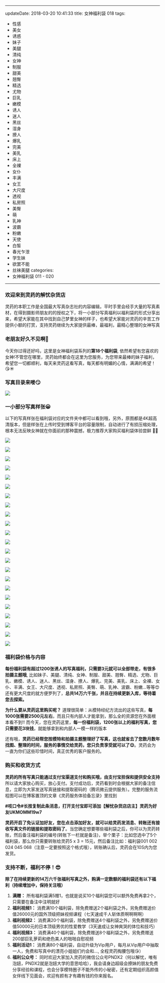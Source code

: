 
---
updateDate: 2018-03-20 10:41:33
title: 女神福利袋 018
tags:
- 性感
- 美女
- 诱惑
- 妹子
- 美腿
- 清纯
- 女神
- 制服
- 甜美
- 翘臀
- 精选
- 尤物
- 巨乳
- 嫩模
- 诱人
- 迷人
- 黑丝
- 湿身
- 撩人
- 爆乳
- 完美
- 美乳
- 床上
- 全裸
- 女仆
- 丰满
- 女王
- 大尺度
- 透视
- 私房照
- 美臀
- 萌
- 乳神
- 波霸
- 粉嫩
- 天使
- 白皙
- 春光乍泄
- 学生妹
- 欲罢不能
- 丝袜美腿
categories:
- 女神福利袋 011 - 020
---
### 欢迎来到灵药的解忧杂货店
灵药的本职工作是全国最大写真杂志社的内容编辑，平时手里会经手大量的写真素材，在得到摄影师朋友的的授权之下，将一小部分写真福利以福利袋的形式分享出来，希望大家能在其中找到自己梦里女神的样子，也希望大家能对灵药的辛苦工作提供小额的打赏，支持灵药继续为大家提供最棒，最福利，最精心整理的女神写真


### 老朋友好久不见啊👋
今天你过得还好吗，这里是女神福利袋系列的**第18个福利袋**, 依然希望有您喜欢的女神!不管您在哪里，灵药始终都会在这里为您服务，为您带来最棒的妹子福利，希望您一切都顺利，每天来灵药这看写真，每天都有明媚的心情，满满的希望！😘☀️

### 写真目录来喽😏
![](https://airsulg-1256232857.cossh.myqcloud.com/福利袋/%E7%A6%8F%E5%88%A9%E8%A2%8B%2018.png)

### 一小部分写真样张😀
以下的写真样张在福利袋对应的文件夹中都可以看到哦，另外，原图都是4K超高清版本，但是样张在上传时受到博客平台的容量限制，自动进行了有损压缩处理，根本无法反映女神就在你面前的那种震撼，极力推荐大家购买福利袋体验尝鲜 👍🏻

![](https://airsulg-1256232857.cossh.myqcloud.com/福利袋非压缩内容/%E6%A0%B7%E5%BC%A02-12.jpg)

![](https://airsulg-1256232857.cossh.myqcloud.com/福利袋非压缩内容/%E6%A0%B7%E5%BC%A03-11.jpg)

![](https://airsulg-1256232857.cossh.myqcloud.com/福利袋非压缩内容/%E6%A0%B7%E5%BC%A04-10.jpg)

![](https://airsulg-1256232857.cossh.myqcloud.com/福利袋非压缩内容/%E6%A0%B7%E5%BC%A05-12.jpg)

![](https://airsulg-1256232857.cossh.myqcloud.com/福利袋非压缩内容/%E6%A0%B7%E5%BC%A06-10.jpg)

![](https://airsulg-1256232857.cossh.myqcloud.com/福利袋非压缩内容/%E6%A0%B7%E5%BC%A07-10.jpg)

![](https://airsulg-1256232857.cossh.myqcloud.com/福利袋非压缩内容/%E6%A0%B7%E5%BC%A08-10.jpg)

![](https://airsulg-1256232857.cossh.myqcloud.com/福利袋非压缩内容/%E6%A0%B7%E5%BC%A09-11.jpg)

![](https://airsulg-1256232857.cossh.myqcloud.com/福利袋非压缩内容/%E6%A0%B7%E5%BC%A010-10.jpg)

![](https://airsulg-1256232857.cossh.myqcloud.com/福利袋非压缩内容/%E6%A0%B7%E5%BC%A011-8.jpg)

![](https://airsulg-1256232857.cossh.myqcloud.com/福利袋非压缩内容/%E6%A0%B7%E5%BC%A012-7.jpg)

![](https://airsulg-1256232857.cossh.myqcloud.com/福利袋非压缩内容/%E6%A0%B7%E5%BC%A013-10.jpg)

![](https://airsulg-1256232857.cossh.myqcloud.com/福利袋非压缩内容/%E6%A0%B7%E5%BC%A014-8.jpg)

![](https://airsulg-1256232857.cossh.myqcloud.com/福利袋非压缩内容/%E6%A0%B7%E5%BC%A016-7.jpg)

![](https://airsulg-1256232857.cossh.myqcloud.com/福利袋非压缩内容/%E6%A0%B7%E5%BC%A017-6.jpg)

![](https://airsulg-1256232857.cossh.myqcloud.com/福利袋非压缩内容/%E6%A0%B7%E5%BC%A018-6.jpg)

![](https://airsulg-1256232857.cossh.myqcloud.com/福利袋非压缩内容/%E6%A0%B7%E5%BC%A019-6.jpg)

![](https://airsulg-1256232857.cossh.myqcloud.com/福利袋非压缩内容/%E6%A0%B7%E5%BC%A021-6.jpg)

![](https://airsulg-1256232857.cossh.myqcloud.com/福利袋非压缩内容/%E6%A0%B7%E5%BC%A022-6.jpg)

![](https://airsulg-1256232857.cossh.myqcloud.com/福利袋非压缩内容/%E6%A0%B7%E5%BC%A023-5.jpg)

![](https://airsulg-1256232857.cossh.myqcloud.com/福利袋非压缩内容/%E6%A0%B7%E5%BC%A024-5.jpg)

![](https://airsulg-1256232857.cossh.myqcloud.com/福利袋非压缩内容/%E6%A0%B7%E5%BC%A025-7.jpg)

![](https://airsulg-1256232857.cossh.myqcloud.com/福利袋非压缩内容/%E6%A0%B7%E5%BC%A027-7.jpg)




### 福利袋价格与内容
**每份福利袋有超过1200张诱人的写真福利，只需要3元就可以全部带走，有很多拍摄主题哦**, 比如妹子、美腿、清纯、女神、制服、甜美、翘臀、精选、尤物、巨乳、嫩模、诱人、迷人、黑丝、湿身、撩人、爆乳、完美、美乳、床上、全裸、女仆、丰满、女王、大尺度、透视、私房照、美臀、萌、乳神、波霸、粉嫩...等等😍 还有更大尺度的就方便罗列了，**总共14万六千张，并且在持续更新入库，等待着您去探索。**

**为什么要从灵药这里购买呢？** 道理很简单：从模特经纪方流出的这些写真，**每1000张需要2500元左右**，而且只有内部人才能拿到，那么全的资源您在外面根本看不到!! 而今天，您在灵药这里，**每一份福利袋，1200张以上的福利写真，您只需要花3块钱**，就能够拿到和内部人一模一样的版本

还有哦，**灵药已经帮您按模特和拍摄主题整理好了写真，这也就省去了您数月数年找图、整理的时间，服务的事情交给灵药，您只负责享受就可以了😌**。灵药会为一直为你们这些珍惜时间，真正优秀的客户服务的。

### 购买和收货方式
**灵药的所有写真只能通过支付宝渠道支付和购买哦，由支付宝担保和提供安全支持** 所以请大家放心购买，放心支付。支付成功后，灵药看到时会根据大家的备注信息，立即为大家发送写真链接和提取密码的（腾讯微云提供服务）。完整的服务流程图可以在博客置顶的文章《灵药服务体验备忘录》里找到

**#吱口令#长按复制此条消息，打开支付宝即可添加【解忧杂货店店主】灵药为好友UKMOMM19w7**

**灵药开启了免认证加好友，您在点击添加好友，就可以给灵药发消息、转账还有接收写真文件的链接和提取密码了**。当您确定想要哪些福利袋之后，你可以为灵药转账，然后备注福利袋的编号(转账下一栏就是备注)，举个栗子：比如您选中了5个福利袋，那么你只需要转账给灵药5 x 3 = 15元，然后备注比如：福利袋001 002 024 045 068（注意一定要按照这个格式哦），转账确认后，灵药会在10S内为您发货。

### 支持不断，福利不停！😎
**除了在持续更新的14万六千张福利写真之外，购满一定数额的福利袋还有以下福利（持续增加中，保持关注哦）**
1. **满赠：** 所有福利袋满5赠1，也就是说买10个福利袋您可以额外免费再拿2个，只需要在备注中注明就好
2. **福利视频1：** 消费满10个福利袋，除免费赠送2个福利袋之外，另免费赠送价值26000元的国外顶级把妹视频课程（七天速成千人斩体质啊啊啊啊）
3. **福利视频2：** 消费满20个福利袋，除免费赠送4个福利袋之外，另免费赠送价值50000元的日本顶级男优的性爱教学（3天速成让女神爽哭的体位和技巧）
4. **福利视频3：** 消费满40个福利袋，除免费赠送8个福利袋之外，另免费赠送200部巨乳萝莉和绝色美人的啪啪自慰视频
5. **福利活动1：** 消费满80个福利袋，自动升级为Vip用户，每月从Vip用户中抽取一人，免费和写真中的漂亮小姐姐们约会和..., 全程灵药掏腰包哦😘）
6. **福利公众号：** 同时欢迎大家加入灵药的微信公众号PNDX2（何以解忧，唯有泡妞，PNDX2就是泡妞大学的意思哈哈），我会请身边超级会撩妹的朋友免费分享经验和课程，也会分享模特圈子不能外传的小秘密，还有定期组织高颜值女伴线下见面会，欢迎有颜有才有趣有钱的你来报名。



